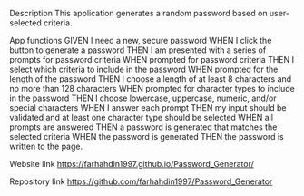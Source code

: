 

Description This application generates a random password based on user-selected criteria.

App functions GIVEN I need a new, secure password 
WHEN I click the button to generate a password 
THEN I am presented with a series of prompts for password criteria WHEN prompted for password criteria 
THEN I select which criteria to include in the password 
WHEN prompted for the length of the password 
THEN I choose a length of at least 8 characters and no more than 128 characters WHEN prompted for character types to include in the password 
THEN I choose lowercase, uppercase, numeric, and/or special characters WHEN I answer each prompt
 THEN my input should be validated and at least one character type should be selected WHEN all prompts are answered 
 THEN a password is generated that matches the selected criteria 
 WHEN the password is generated 
 THEN the password is written to the page.

Website link
https://farhahdin1997.github.io/Password_Generator/

Repository link
https://github.com/farhahdin1997/Password_Generator
